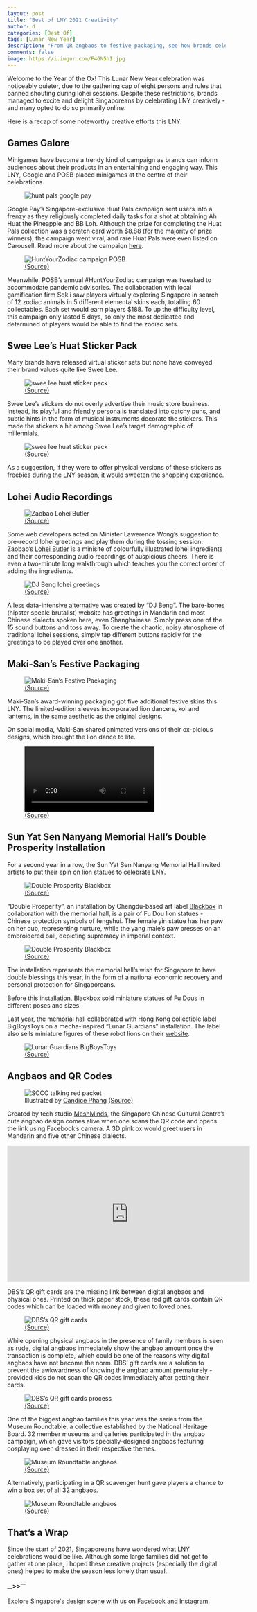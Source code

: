 ```yaml
---
layout: post
title: "Best of LNY 2021 Creativity"
author: d
categories: [Best Of]
tags: [Lunar New Year]
description: "From QR angbaos to festive packaging, see how brands celebrated LNY creatively."
comments: false
image: https://i.imgur.com/F4GN5hI.jpg
---
```


Welcome to the Year of the Ox! This Lunar New Year celebration was noticeably quieter, due to the gathering cap of eight persons and rules that banned shouting during lohei sessions. Despite these restrictions, brands managed to excite and delight Singaporeans by celebrating LNY creatively - and many opted to do so primarily online.

Here is a recap of some noteworthy creative efforts this LNY.

<h2>Games Galore</h2>
Minigames have become a trendy kind of campaign as brands can inform audiences about their products in an entertaining and engaging way. This LNY, Google and POSB placed minigames at the centre of their celebrations. 

<figure>
<img src="https://i.imgur.com/OJsQzNZ.png" alt="huat pals google pay">
</figure>

Google Pay’s Singapore-exclusive Huat Pals campaign sent users into a frenzy as they religiously completed daily tasks for a shot at obtaining Ah Huat the Pineapple and BB Loh. Although the prize for completing the Huat Pals collection was a scratch card worth $8.88 (for the majority of prize winners), the campaign went viral, and rare Huat Pals were even listed on Carousell. Read more about the campaign <a href="https://dis-sg.github.io/google-pay-huat-pals-campaign/" target="_blank">here</a>. 

<figure>
<img src="https://i.imgur.com/Mz6oo1a.png" alt="HuntYourZodiac campaign POSB">
<figcaption><a href="https://riverhongbao.sg/contests-posb-hunt-your-zodiac.html" target="_blank">(Source)</a></figcaption>
</figure>

Meanwhile, POSB’s annual #HuntYourZodiac campaign was tweaked to accommodate pandemic advisories. The collaboration with local gamification firm Sqkii saw players virtually exploring Singapore in search of 12 zodiac animals in 5 different elemental skins each, totalling 60 collectables. Each set would earn players $188. To up the difficulty level, this campaign only lasted 5 days, so only the most dedicated and determined of players would be able to find the zodiac sets. 

<h2>Swee Lee’s Huat Sticker Pack</h2>
Many brands have released virtual sticker sets but none have conveyed their brand values quite like Swee Lee. 

<figure>
<img src="https://i.imgur.com/21nqOdh.png" alt="swee lee huat sticker pack">
<figcaption><a href="https://t.me/addstickers/sweeleehuatstickerpack" target="_blank">(Source)</a></figcaption>
</figure>

Swee Lee’s stickers do not overly advertise their music store business. Instead, its playful and friendly persona is translated into catchy puns, and subtle hints in the form of musical instruments decorate the stickers. This made the stickers a hit among Swee Lee’s target demographic of millennials.

<figure>
<img src="https://i.imgur.com/WWQaXEo.png" alt="swee lee huat sticker pack">
<figcaption><a href="https://t.me/addstickers/sweeleehuatstickerpack" target="_blank">(Source)</a></figcaption>
</figure>

As a suggestion, if they were to offer physical versions of these stickers as freebies during the LNY season, it would sweeten the shopping experience. 

<h2>Lohei Audio Recordings</h2>
<figure>
<img src="https://i.imgur.com/e0RRId5.png" alt="Zaobao Lohei Butler">
<figcaption><a href="https://interactive.zaobao.com/2021/cny-lohei/" target="_blank">(Source)</a></figcaption>
</figure>

Some web developers acted on Minister Lawerence Wong’s suggestion to pre-record lohei greetings and play them during the tossing session. Zaobao’s <a href="https://interactive.zaobao.com/2021/cny-lohei/" target="_blank">Lohei Butler</a> is a minisite of colourfully illustrated lohei ingredients and their corresponding audio recordings of auspicious cheers. There is even a two-minute long walkthrough which teaches you the correct order of adding the ingredients.

<figure>
<img src="https://i.imgur.com/QSOSMoT.png" alt="DJ Beng lohei greetings">
<figcaption><a href="http://djbeng.com/lohei.html" target="_blank">(Source)</a></figcaption>
</figure>

A less data-intensive <a href="http://djbeng.com/lohei.html" target="_blank">alternative</a> was created by “DJ Beng”. The bare-bones (hipster speak: brutalist) website has greetings in Mandarin and most Chinese dialects spoken here, even Shanghainese. Simply press one of the 15 sound buttons and toss away. To create the chaotic, noisy atmosphere of traditional lohei sessions, simply tap different buttons rapidly for the greetings to be played over one another.

<h2>Maki-San’s Festive Packaging</h2>
<figure>
<img src="https://i.imgur.com/2cEtrkH.png" alt="Maki-San’s Festive Packaging">
<figcaption><a href="https://www.instagram.com/rollwithmakisan/" target="_blank">(Source)</a></figcaption>
</figure>

Maki-San’s award-winning packaging got five additional festive skins this LNY. The limited-edition sleeves incorporated lion dancers, koi and lanterns, in the same aesthetic as the original designs. 

On social media, Maki-San shared animated versions of their ox-picious designs, which brought the lion dance to life. 

<figure>
<video src="https://i.imgur.com/8LFFfY2.mp4" controls>
</video>
<figcaption><a href="https://www.instagram.com/rollwithmakisan/" target="_blank">(Source)</a></figcaption>
</figure>

<h2>Sun Yat Sen Nanyang Memorial Hall’s Double Prosperity Installation</h2>
For a second year in a row, the Sun Yat Sen Nanyang Memorial Hall invited artists to put their spin on lion statues to celebrate LNY.

<figure>
<img src="https://i.imgur.com/ZkenU7b.jpg" alt="Double Prosperity Blackbox">
<figcaption><a href="https://www.facebook.com/sysnmh/photos/3768231503222695" target="_blank">(Source)</a></figcaption>
</figure>

“Double Prosperity”, an installation by Chengdu-based art label <a href="https://www.facebook.com/blackboxdoll/" target="_blank">Blackbox</a> in collaboration with the memorial hall, is a pair of Fu Dou lion statues - Chinese protection symbols of fengshui. The female yin statue has her paw on her cub, representing nurture, while the yang male’s paw presses on an embroidered ball, depicting supremacy in imperial context. 

<figure>
<img src="https://i.imgur.com/yAz1zgZ.jpg" alt="Double Prosperity Blackbox">
<figcaption><a href="https://www.facebook.com/sysnmh/posts/3763138470398665" target="_blank">(Source)</a></figcaption>
</figure>

The installation represents the memorial hall’s wish for Singapore to have double blessings this year, in the form of a national economic recovery and personal protection for Singaporeans. 

Before this installation, Blackbox sold miniature statues of Fu Dous in different poses and sizes. 

Last year, the memorial hall collaborated with Hong Kong collectible label BigBoysToys on a mecha-inspired “Lunar Guardians” installation. The label also sells miniature figures of these robot lions on their <a href="https://www.facebook.com/blackboxdoll/posts/2633097006798981" target="_blank">website</a>. 

<figure>
<img src="https://i.imgur.com/7LsnSSW.jpg" alt="Lunar Guardians BigBoysToys">
<figcaption><a href="https://www.facebook.com/sysnmh/photos/2742595699119619" target="_blank">(Source)</a></figcaption>
</figure>

<h2>Angbaos and QR Codes</h2>
<figure>
<img src="https://i.imgur.com/GwjPRas.jpg" alt="SCCC talking red packet">
<figcaption>Illustrated by <a href="https://www.instagram.com/puffingmuffin/" target="_blank">Candice Phang</a> <a href="https://singaporeccc.org.sg/events/sccc-talking-red-packet-2021/" target="_blank">(Source)</a></figcaption>
</figure>

Created by tech studio <a href="https://www.meshminds.com/" target="_blank">MeshMinds</a>, the Singapore Chinese Cultural Centre’s cute angbao design comes alive when one scans the QR code and opens the link using Facebook’s camera. A 3D pink ox would greet users in Mandarin and five other Chinese dialects. 

<div class="video-responsive"><iframe width="560" height="315" src="https://www.youtube.com/embed/wMx_kkh1nik" frameborder="0" allow="accelerometer; autoplay; clipboard-write; encrypted-media; gyroscope; picture-in-picture" allowfullscreen></iframe></div>

DBS’s QR gift cards are the missing link between digital angbaos and physical ones. Printed on thick paper stock, these red gift cards contain QR codes which can be loaded with money and given to loved ones. 

<figure>
<img src="https://i.imgur.com/MutY0kh.jpg" alt="DBS’s QR gift cards">
<figcaption><a href="https://www.dbs.com.sg/personal/promotion/dbs-qr-gift" target="_blank">(Source)</a></figcaption>
</figure>

While opening physical angbaos in the presence of family members is seen as rude, digital angbaos immediately show the angbao amount once the transaction is complete, which could be one of the reasons why digital angbaos have not become the norm. DBS’ gift cards are a solution to prevent the awkwardness of knowing the angbao amount prematurely - provided kids do not scan the QR codes immediately after getting their cards. 

<figure>
<img src="https://i.imgur.com/vVIruG2.png" alt="DBS’s QR gift cards process">
<figcaption><a href="https://www.dbs.com.sg/personal/promotion/dbs-qr-gift" target="_blank">(Source)</a></figcaption>
</figure>

One of the biggest angbao families this year was the series from the Museum Roundtable, a collective established by the National Heritage Board. 32 member museums and galleries participated in the angbao campaign, which gave visitors specially-designed angbaos featuring cosplaying oxen dressed in their respective themes.

<figure>
<img src="https://i.imgur.com/rtkkCjj.jpg" alt="Museum Roundtable angbaos">
<figcaption><a href="https://www.facebook.com/sysnmh/photos/3724390940940085" target="_blank">(Source)</a></figcaption>
</figure>

Alternatively, participating in a QR scavenger hunt gave players a chance to win a box set of all 32 angbaos. 

<figure>
<img src="https://i.imgur.com/8V2fzFO.png" alt="Museum Roundtable angbaos">
<figcaption><a href="https://www.facebook.com/ILoveMuseums/photos/10158727264783418" target="_blank">(Source)</a></figcaption>
</figure>

<h2>That’s a Wrap</h2>
Since the start of 2021, Singaporeans have wondered what LNY celebrations would be like. Although some large families did not get to gather at one place, I hoped these creative projects (especially the digital ones) helped to make the season less lonely than usual.

<strong><sub>—</sub>><sub></sub>><sup>—</sup></strong>

Explore Singapore's design scene with us on <a href="https://www.facebook.com/designinsingapore/">Facebook</a> and <a href="https://www.instagram.com/designinsingapore/">Instagram</a>. 
